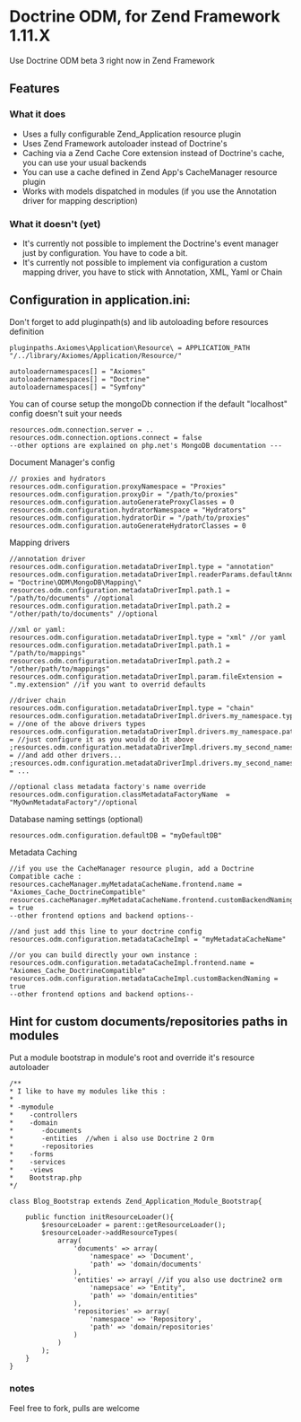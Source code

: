 # Doctrine ODM, for Zend Framework 1.11.X

Use Doctrine ODM beta 3 right now in Zend Framework

## Features
### What it does

- Uses a fully configurable Zend_Application resource plugin
- Uses Zend Framework autoloader instead of Doctrine's
- Caching via a Zend Cache Core extension instead of Doctrine's cache, you can use your usual backends
- You can use a cache defined in Zend App's CacheManager resource plugin
- Works with models dispatched in modules (if you use the Annotation driver for mapping description)

### What it doesn't (yet)

- It's currently not possible to implement the Doctrine's event manager just by configuration. You have to code a bit.
- It's currently not possible to implement via configuration a custom mapping driver, you have to stick with Annotation, XML, Yaml or Chain

## Configuration in application.ini:

Don't forget to add pluginpath(s) and lib autoloading before resources definition

    pluginpaths.Axiomes\Application\Resource\ = APPLICATION_PATH "/../library/Axiomes/Application/Resource/"

    autoloadernamespaces[] = "Axiomes"
    autoloadernamespaces[] = "Doctrine"
    autoloadernamespaces[] = "Symfony"

You can of course setup the mongoDb connection if the default "localhost" config doesn't suit your needs

    resources.odm.connection.server = ..
    resources.odm.connection.options.connect = false
    --other options are explained on php.net's MongoDB documentation ---

Document Manager's config

    // proxies and hydrators
    resources.odm.configuration.proxyNamespace = "Proxies"
    resources.odm.configuration.proxyDir = "/path/to/proxies"
    resources.odm.configuration.autoGenerateProxyClasses = 0
    resources.odm.configuration.hydratorNamespace = "Hydrators"
    resources.odm.configuration.hydratorDir = "/path/to/proxies"
    resources.odm.configuration.autoGenerateHydratorClasses = 0

Mapping drivers

    //annotation driver
    resources.odm.configuration.metadataDriverImpl.type = "annotation"
    resources.odm.configuration.metadataDriverImpl.readerParams.defaultAnnotationNamespace = "Doctrine\ODM\MongoDB\Mapping\"
    resources.odm.configuration.metadataDriverImpl.path.1 = "/path/to/documents" //optional
    resources.odm.configuration.metadataDriverImpl.path.2 = "/other/path/to/documents" //optional

    //xml or yaml:
    resources.odm.configuration.metadataDriverImpl.type = "xml" //or yaml
    resources.odm.configuration.metadataDriverImpl.path.1 = "/path/to/mappings"
    resources.odm.configuration.metadataDriverImpl.path.2 = "/other/path/to/mappings"
    resources.odm.configuration.metadataDriverImpl.param.fileExtension = ".my.extension" //if you want to overrid defaults

    //driver chain
    resources.odm.configuration.metadataDriverImpl.type = "chain"
    resources.odm.configuration.metadataDriverImpl.drivers.my_namespace.type = //one of the above drivers types
    resources.odm.configuration.metadataDriverImpl.drivers.my_namespace.path = //just configure it as you would do it above
    ;resources.odm.configuration.metadataDriverImpl.drivers.my_second_namespace.type = //and add other drivers...
    ;resources.odm.configuration.metadataDriverImpl.drivers.my_second_namespace.path = ...

    //optional class metadata factory's name override
    resources.odm.configuration.classMetadataFactoryName  = "MyOwnMetadataFactory"//optional

Database naming settings (optional)

    resources.odm.configuration.defaultDB = "myDefaultDB"

Metadata Caching

    //if you use the CacheManager resource plugin, add a Doctrine Compatible cache :
    resources.cacheManager.myMetadataCacheName.frontend.name = "Axiomes_Cache_DoctrineCompatible"
    resources.cacheManager.myMetadataCacheName.frontend.customBackendNaming = true
    --other frontend options and backend options--

    //and just add this line to your doctrine config
    resources.odm.configuration.metadataCacheImpl = "myMetadataCacheName"

    //or you can build directly your own instance :
    resources.odm.configuration.metadataCacheImpl.frontend.name = "Axiomes_Cache_DoctrineCompatible"
    resources.odm.configuration.metadataCacheImpl.customBackendNaming = true
    --other frontend options and backend options--


## Hint for custom documents/repositories paths in modules

Put a module bootstrap in module's root and override it's resource autoloader

    /**
    * I like to have my modules like this :
    *
    * -mymodule
    *    -controllers
    *    -domain
    *       -documents
    *       -entities  //when i also use Doctrine 2 Orm
    *       -repositories
    *    -forms
    *    -services
    *    -views
    *    Bootstrap.php
    */

    class Blog_Bootstrap extends Zend_Application_Module_Bootstrap{

        public function initResourceLoader(){
            $resourceLoader = parent::getResourceLoader();
            $resourceLoader->addResourceTypes(
                array(
                    'documents' => array(
                        'namespace' => 'Document',
                        'path' => 'domain/documents'
                    ),
                    'entities' => array( //if you also use doctrine2 orm
                        'namepsace' => "Entity",
                        'path' => 'domain/entities"
                    ),
                    'repositories' => array(
                        'namespace' => 'Repository',
                        'path' => 'domain/repositories'
                    )
                )
            );
        }
    }

### notes

Feel free to fork, pulls are welcome

